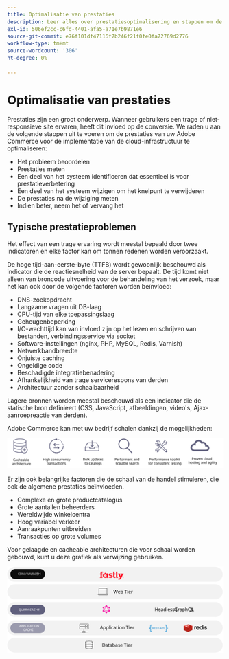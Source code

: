 ```yaml
---
title: Optimalisatie van prestaties
description: Leer alles over prestatiesoptimalisering en stappen om de prestaties van uw implementatie van Adobe Commerce te herzien.
exl-id: 506ef2cc-c6fd-4401-afa5-a71e7b9871e6
source-git-commit: e76f101df47116f7b246f21f0fe0fa72769d2776
workflow-type: tm+mt
source-wordcount: '306'
ht-degree: 0%

---
```


# Optimalisatie van prestaties

Prestaties zijn een groot onderwerp. Wanneer gebruikers een trage of niet-responsieve site ervaren, heeft dit invloed op de conversie. We raden u aan de volgende stappen uit te voeren om de prestaties van uw Adobe Commerce voor de implementatie van de cloud-infrastructuur te optimaliseren:

- Het probleem beoordelen
- Prestaties meten
- Een deel van het systeem identificeren dat essentieel is voor prestatieverbetering
- Een deel van het systeem wijzigen om het knelpunt te verwijderen
- De prestaties na de wijziging meten
- Indien beter, neem het of vervang het

## Typische prestatieproblemen

Het effect van een trage ervaring wordt meestal bepaald door twee indicatoren en elke factor kan om tonnen redenen worden veroorzaakt.

De hoge tijd-aan-eerste-byte (TTFB) wordt gewoonlijk beschouwd als indicator die de reactiesnelheid van de server bepaalt. De tijd komt niet alleen van broncode uitvoering voor de behandeling van het verzoek, maar het kan ook door de volgende factoren worden beïnvloed:

- DNS-zoekopdracht
- Langzame vragen uit DB-laag
- CPU-tijd van elke toepassingslaag
- Geheugenbeperking
- I/O-wachttijd kan van invloed zijn op het lezen en schrijven van bestanden, verbindingsservice via socket
- Software-instellingen (nginx, PHP, MySQL, Redis, Varnish)
- Netwerkbandbreedte
- Onjuiste caching
- Ongeldige code
- Beschadigde integratiebenadering
- Afhankelijkheid van trage servicerespons van derden
- Architectuur zonder schaalbaarheid

Lagere bronnen worden meestal beschouwd als een indicator die de statische bron definieert (CSS, JavaScript, afbeeldingen, video&#39;s, Ajax-aanroepreactie van derden).

Adobe Commerce kan met uw bedrijf schalen dankzij de mogelijkheden:

![Diagram van de schaalbare mogelijkheden van Adobe Commerce](../../../assets/playbooks/scalable-capabilities.svg)

Er zijn ook belangrijke factoren die de schaal van de handel stimuleren, die ook de algemene prestaties beïnvloeden.

- Complexe en grote productcatalogus
- Grote aantallen beheerders
- Wereldwijde winkelcentra
- Hoog variabel verkeer
- Aanraakpunten uitbreiden
- Transacties op grote volumes

Voor gelaagde en cacheable architecturen die voor schaal worden gebouwd, kunt u deze grafiek als verwijzing gebruiken.

![Diagram dat laat zien hoe de Adobe Commerce GraphQL API in een cachebare architectuur kan worden gebruikt](../../../assets/playbooks/cacheable-architecture.svg)
